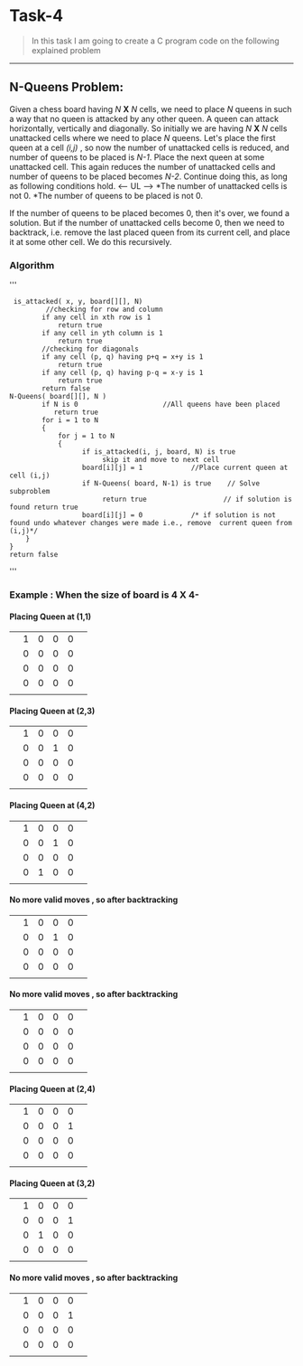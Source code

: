 # Task-4
<!-- Blockquote -->
>In this task I am going to create a C program code on the following explained problem
<!-- Horizontal Rule -->
---
## N-Queens Problem:
<!-- Strong --><!-- Italics -->
Given a chess board having *N* **X** *N* cells, we need to place *N* queens in such a way that no queen is attacked by any other queen. A queen can attack horizontally, vertically and diagonally.
So initially we are having *N* **X** *N* cells unattacked cells where we need to place *N* queens. Let's place the first queen at a cell *(i,j)* , so now the number of unattacked cells is reduced, and number of queens to be placed is *N-1*. Place the next queen at some unattacked cell. This again reduces the number of unattacked cells and number of queens to be placed becomes *N-2*. Continue doing this, as long as following conditions hold.
<-- UL -->
*The number of unattacked cells is not 0.
*The number of queens to be placed is not 0.

If the number of queens to be placed becomes 0, then it's over, we found a solution. But if the number of unattacked cells become 0, then we need to backtrack, i.e. remove the last placed queen from its current cell, and place it at some other cell. We do this recursively.

### Algorithm
<!-- Github Markdown -->
<!-- Code Blocks -->
'''

     is_attacked( x, y, board[][], N)
             //checking for row and column
            if any cell in xth row is 1
                return true
            if any cell in yth column is 1
                return true
            //checking for diagonals
            if any cell (p, q) having p+q = x+y is 1          
                return true
            if any cell (p, q) having p-q = x-y is 1
                return true
            return false
    N-Queens( board[][], N )
            if N is 0                     //All queens have been placed
               return true
            for i = 1 to N 
            {
                for j = 1 to N 
                {
                      if is_attacked(i, j, board, N) is true
                           skip it and move to next cell
                      board[i][j] = 1            //Place current queen at cell (i,j)
                      if N-Queens( board, N-1) is true    // Solve subproblem
                           return true                   // if solution is found return true
                      board[i][j] = 0            /* if solution is not found undo whatever changes were made i.e., remove  current queen from (i,j)*/
        }
    }
    return false
'''
### Example : When the size of board is 4 X 4-
<!-- Tables -->
#### Placing Queen at (1,1)
|||||||
|-|-|-|-|-|-|
||1|0|0|0||
||0|0|0|0||
||0|0|0|0||
||0|0|0|0||
|||||||
#### Placing Queen at (2,3)
|||||||
|-|-|-|-|-|-|
||1|0|0|0||
||0|0|1|0||
||0|0|0|0||
||0|0|0|0||
|||||||
#### Placing Queen at (4,2)
|||||||
|-|-|-|-|-|-|
||1|0|0|0||
||0|0|1|0||
||0|0|0|0||
||0|1|0|0||
|||||||
#### No more valid moves , so after backtracking
|||||||
|-|-|-|-|-|-|
||1|0|0|0||
||0|0|1|0||
||0|0|0|0||
||0|0|0|0||
|||||||
#### No more valid moves , so after backtracking
|||||||
|-|-|-|-|-|-|
||1|0|0|0||
||0|0|0|0||
||0|0|0|0||
||0|0|0|0||
|||||||
#### Placing Queen at (2,4)
|||||||
|-|-|-|-|-|-|
||1|0|0|0||
||0|0|0|1||
||0|0|0|0||
||0|0|0|0||
|||||||
#### Placing Queen at (3,2)
|||||||
|-|-|-|-|-|-|
||1|0|0|0||
||0|0|0|1||
||0|1|0|0||
||0|0|0|0||
|||||||
#### No more valid moves , so after backtracking
|||||||
|-|-|-|-|-|-|
||1|0|0|0||
||0|0|0|1||
||0|0|0|0||
||0|0|0|0||
|||||||
